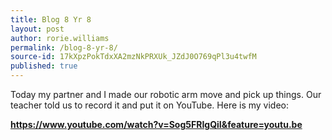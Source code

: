 ```yaml
---
title: Blog 8 Yr 8
layout: post
author: rorie.williams
permalink: /blog-8-yr-8/
source-id: 17kXpzPokTdxXA2mzNkPRXUk_JZdJ0O769qPl3u4twfM
published: true
---
```


Today my partner and I made our robotic arm move and pick up things. Our teacher told us to record it and put it on YouTube. Here is my video:

**https://www.youtube.com/watch?v=Sog5FRIgQiI&feature=youtu.be**

